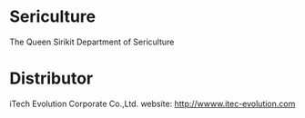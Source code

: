 # Sericulture
The Queen Sirikit Department of Sericulture

# Distributor
iTech Evolution Corporate Co.,Ltd.
website: http://wwww.itec-evolution.com